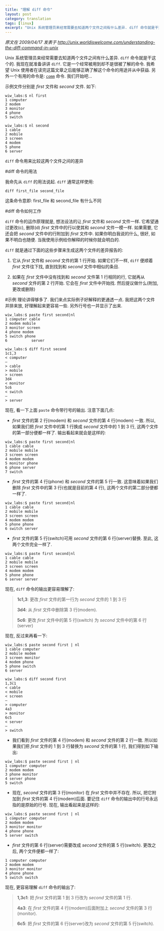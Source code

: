 ```yaml
---
title: "理解 diff 命令"
layout: post
category: translation
tags: [linux]
excerpt: "Unix 系统管理员来经常需要去知道两个文件之间有什么差异. diff 命令就是干这个的. 我现在就准备讲讲 diff. 它是一个经常被用到却不是很被了解的命令. 我希望 Unix 使用者在读完这篇文章之后能够正确了解这个命令的用途并从中获益."
---
```

_原文在 2009/04/17 发表于 <http://unix.worldiswelcome.com/understanding-the-diff-command-in-unix>_

Unix 系统管理员来经常需要去知道两个文件之间有什么差异. `diff` 命令就是干这个的. 我现在就准备讲讲 `diff`. 它是一个经常被用到却不是很被了解的命令. 我希望 Unix 使用者在读完这篇文章之后能够正确了解这个命令的用途并从中获益. 另外一个有用的命令是: [`comm`][comm] 命令. 我们开始吧...

示例文件分别是 _first_ 文件和 _second_ 文件. 如下:

```
wiw_labs:$ nl first
1 computer
2 modem
3 monitor
4 phone
5 switch

wiw_labs:$ nl second
1 cable
2 mobile
3 screen
4 modem
5 phone
6 server
```

`diff` 命令用来比较这两个文件之间的差异

#diff 命令的用法

我命先从 `diff` 的用法说起. `diff` 通常这样使用:

    diff first_file second_file

这条命令意即: first_file 和 second_file 有什么不同

#diff 命令如何工作

`diff` 命令的运作原理就是, 想法设法的让 _first_ 文件和 _second_ 文件一样. 它希望通过更改(c), 删除(d) _first_ 文件中的行以使其和 _second_ 文件一模一样. 如果需要, 它还会把 _second_ 文件中的行附加到 _first_ 文件中. 如果你明白我说的什么, 很好, 如果不明白也随便. 当我使用示例给你解释的时候你就会明白的.

`diff` 就是通过下面的这些步骤来生成这两个文件的差异报告的:

1. 它从 _first_ 文件和 _second_ 文件的第 1 行开始. 如果它们不一样, `diff` 便顺着 _first_ 文件往下找, 直到找到和 _second_ 文件中相似的条目.

2. 如果在 _first_ 文件中没有找到和 _second_ 文件第 1 行相同的行, 它就再从 _second_ 文件的第 2 行开始. 它会在 _first_ 文件中开始找. 然后提议做什么(附加, 更改或删除)

#示例
理论讲得够多了. 我们来点实际例子好解释的更通透一点.
我把这两个文件并排来放, 好理解起来更容易一些. 另外行号也一并显示了出来.

```
wiw_labs:$ paste first second|nl
1 computer cable
2 modem mobile
3 monitor screen
4 phone modem
5 switch phone
6           server

wiw_labs:$ diff first second
1c1,3
< computer
—
> cable
> mobile
> screen
3d4
< monitor
5c6
< switch
—
> server
```

现在, 看一下上面 `paste` 命令带行号的输出. 注意下面几点:

- _first_ 文件的第 2 行(modem) 和 _second_ 文件的第 4 行(modem) 一致. 所以, 如果我们把 _first_ 文件中的第 1 行换成 _second_ 文件中的 1 到 3 行, 这两个文件的第一部分便都一样了. 输出看起来就会是这样的:

```
wiw_labs:$ paste first second|nl
1 cable cable
2 mobile mobile
3 screen screen
4 modem modem
5 monitor phone
6 phone server
7 switch
```

- _first_ 文件的第 4 行(phone) 和 _second_ 文件的第 5 行一致. 这意味着如果我们删除 _first_ 文件中的第 3 行(也就是目前的第 4 行), 这两个文件的第二部分便都一样了.

```
wiw_labs:$ paste first second|nl
1 cable cable
2 mobile mobile
3 screen screen
4 modem modem
5 phone phone
6 switch server
```

- _first_ 文件的第 5 行(switch)可用 _second_ 文件的第 6 行(server)替换. 至此, 这两个文件完全一样了.

```
wiw_labs:$ paste first second|nl
1 cable cable
2 mobile mobile
3 screen screen
4 modem modem
5 phone phone
6 server server
```

现在, `diff` 命令的输出更容易理解了:

>**1c1,3**: 更改 _first_ 文件的第一行为 _second_ 文件的 1 到 3 行
>
>**3d4**: 从 _first_ 文件中删除第 3 行(modem).
>
>**5c6**: 更改 _first_ 文件中的第 5 行(switch) 为 _second_ 文件中的第 6 行(server)


现在, 反过来再看一下:

```
wiw_labs:$ paste second first | nl
1 cable computer
2 mobile modem
3 screen monitor
4 modem phone
5 phone switch
6 server

wiw_labs:$ diff second first
1,3c1
< cable
< mobile
< screen
—
> computer
4a3
> monitor
6c5
< server
—
> switch
```

- 我们看到 _first_ 文件的第 4 行(modem) 和 _second_ 文件的第 2 行一致. 所以如果我们把 _first_ 文件的 1 到 3 行替换为 _second_ 文件的第 1 行, 我们得到如下输出:

```
wiw_labs:$ paste second first | nl
1 computer computer
2 modem modem
3 phone monitor
4 server phone
5 switch
```

- 现在, _second_ 文件的第 3 行(monitor) 在 _first_ 文件中并不存在. 所以, 把它附加到 _first_ 文件的第 4 行(modem)后面. 要记住 `diff` 命令的输出中的行号永远指的是原始的行号. 现在, 输出看起来是这样的:

```
wiw_labs:$ paste second first | nl
1 computer computer
2 modem modem
3 monitor monitor
4 phone phone
5 server switch
```

- _first_ 文件的第 6 行(server)需要改成 _second_ 文件的第 5 行(switch). 更改之后, 两个文件便都一样了:

```
1 computer computer
2 modem modem
3 monitor monitor
4 phone phone
5 switch switch
```

现在, 更容易理解 `diff` 命令的输出了:

>**1,3c1**: 把 _first_ 文件的第 1 到 3 行改为 _second_ 文件的第 1 行.
>
>**4a3**: 在 _first_ 文件的第 4 行(modem)后面附加上 _second_ 文件的第 3 行(monitor).
>
>**6c5**: 把 _first_ 文件的第 6 行(server)改为 _second_ 文件的第 5 行(switch).

[comm]: http://unix.worldiswelcome.com/how-to-find-common-lines-between-two-text-files-in-unix
